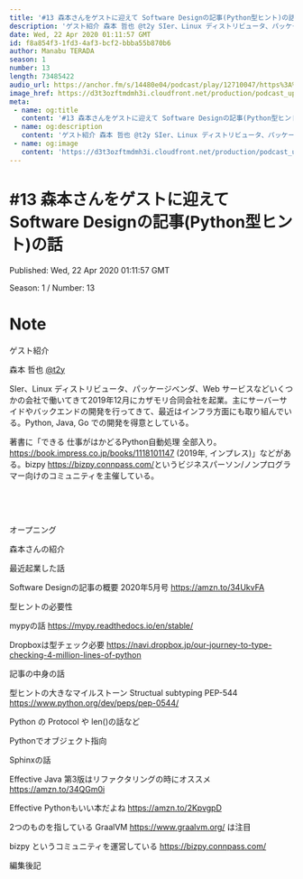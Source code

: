 ```yaml
---
title: '#13 森本さんをゲストに迎えて Software Designの記事(Python型ヒント)の話'
description: 'ゲスト紹介 森本 哲也 @t2y SIer、Linux ディストリビュータ、パッケージベンダ、Web サービスなどいくつかの会社で働いてきて2019年12月にカザモリ合同会社を起業。主にサーバーサイド'
date: Wed, 22 Apr 2020 01:11:57 GMT
id: f8a854f3-1fd3-4af3-bcf2-bbba55b870b6
author: Manabu TERADA
season: 1
number: 13
length: 73485422
audio_url: https://anchor.fm/s/14480e04/podcast/play/12710047/https%3A%2F%2Fd3ctxlq1ktw2nl.cloudfront.net%2Fstaging%2F2020-04-22%2F9080d14cfc38450c304549f272b3b3cb.m4a
image_href: https://d3t3ozftmdmh3i.cloudfront.net/production/podcast_uploaded/3302665/3302665-1582446732992-f3e5401da36c1.jpg
meta:
 - name: og:title
   content: '#13 森本さんをゲストに迎えて Software Designの記事(Python型ヒント)の話'
 - name: og:description
   content: 'ゲスト紹介 森本 哲也 @t2y SIer、Linux ディストリビュータ、パッケージベンダ、Web サービスなどいくつかの会社で働いてきて2019年12月にカザモリ合同会社を起業。主にサーバーサイド'
 - name: og:image
   content: 'https://d3t3ozftmdmh3i.cloudfront.net/production/podcast_uploaded/3302665/3302665-1582446732992-f3e5401da36c1.jpg'
---
```

# #13 森本さんをゲストに迎えて Software Designの記事(Python型ヒント)の話

Published: Wed, 22 Apr 2020 01:11:57 GMT

Season: 1 / Number: 13

# Note

<p>ゲスト紹介</p>
<p>森本 哲也 <a href="https://twitter.com/t2y" rel="noreferrer nofollow noopener" target="_blank">@t2y</a></p>
<p>SIer、Linux ディストリビュータ、パッケージベンダ、Web サービスなどいくつかの会社で働いてきて2019年12月にカザモリ合同会社を起業。主にサーバーサイドやバックエンドの開発を行ってきて、最近はインフラ方面にも取り組んでいる。Python, Java, Go での開発を得意としている。</p>
<p>著書に「できる 仕事がはかどるPython自動処理 全部入り。 <a href="https://book.impress.co.jp/books/1118101147">https://book.impress.co.jp/books/1118101147</a> (2019年, インプレス)」などがある。bizpy <a href="https://bizpy.connpass.com/" rel="noreferrer nofollow noopener" target="_blank">https://bizpy.connpass.com/</a>というビジネスパーソン/ノンプログラマー向けのコミュニティを主催している。</p>
<p><br></p>
<p><br></p>
<p>オープニング</p>
<p>森本さんの紹介</p>
<p>最近起業した話</p>
<p>Software Designの記事の概要 2020年5月号 <a href="https://amzn.to/34UkvFA" rel="noreferrer nofollow noopener" target="_blank">https://amzn.to/34UkvFA</a></p>
<p>型ヒントの必要性</p>
<p>mypyの話 <a href="https://mypy.readthedocs.io/en/stable/" rel="noreferrer nofollow noopener" target="_blank">https://mypy.readthedocs.io/en/stable/</a></p>
<p>Dropboxは型チェック必要 <a href="https://navi.dropbox.jp/our-journey-to-type-checking-4-million-lines-of-python" rel="noreferrer nofollow noopener" target="_blank">https://navi.dropbox.jp/our-journey-to-type-checking-4-million-lines-of-python</a></p>
<p>記事の中身の話</p>
<p>型ヒントの大きなマイルストーン Structual subtyping PEP-544 <a href="https://www.python.org/dev/peps/pep-0544/" rel="noreferrer nofollow noopener" target="_blank">https://www.python.org/dev/peps/pep-0544/</a></p>
<p>Python の Protocol や len()の話など</p>
<p>Pythonでオブジェクト指向</p>
<p>Sphinxの話</p>
<p>Effective Java 第3版はリファクタリングの時にオススメ <a href="https://amzn.to/34QGm0i" rel="noreferrer nofollow noopener" target="_blank">https://amzn.to/34QGm0i</a></p>
<p>Effective Pythonもいい本だよね <a href="https://amzn.to/2KpvgpD" rel="noreferrer nofollow noopener" target="_blank">https://amzn.to/2KpvgpD</a></p>
<p>2つのものを指している GraalVM <a href="https://www.graalvm.org/" rel="noreferrer nofollow noopener" target="_blank">https://www.graalvm.org/</a> は注目</p>
<p>bizpy というコミュニティを運営している <a href="https://bizpy.connpass.com/" rel="noreferrer nofollow noopener" target="_blank">https://bizpy.connpass.com/</a></p>
<p>編集後記</p>



<a-player 
:options="{
  audio: [
    {
        name: '#13 森本さんをゲストに迎えて Software Designの記事(Python型ヒント)の話',
        artist: 'terapyon',
        url: 'https://anchor.fm/s/14480e04/podcast/play/12710047/https%3A%2F%2Fd3ctxlq1ktw2nl.cloudfront.net%2Fstaging%2F2020-04-22%2F9080d14cfc38450c304549f272b3b3cb.m4a',
        cover: 'https://d3t3ozftmdmh3i.cloudfront.net/production/podcast_uploaded/3302665/3302665-1582446732992-f3e5401da36c1.jpg'
    }
    ]
}"
/>

